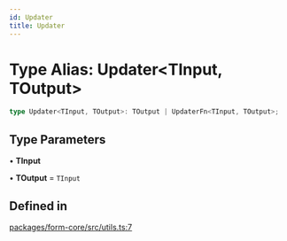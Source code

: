 ```yaml
---
id: Updater
title: Updater
---
```


# Type Alias: Updater\<TInput, TOutput\>

```ts
type Updater<TInput, TOutput>: TOutput | UpdaterFn<TInput, TOutput>;
```

## Type Parameters

• **TInput**

• **TOutput** = `TInput`

## Defined in

[packages/form-core/src/utils.ts:7](https://github.com/TanStack/form/blob/main/packages/form-core/src/utils.ts#L7)
